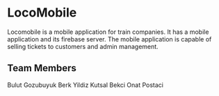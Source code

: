 # LocoMobile

Locomobile is a mobile application for train companies. It has a mobile application and its firebase server. The mobile application is capable of selling tickets to customers and admin management.

## Team Members

Bulut Gozubuyuk
Berk Yildiz
Kutsal Bekci
Onat Postaci
